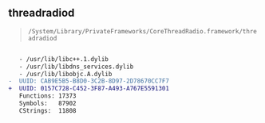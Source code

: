 ## threadradiod

> `/System/Library/PrivateFrameworks/CoreThreadRadio.framework/threadradiod`

```diff

   - /usr/lib/libc++.1.dylib
   - /usr/lib/libdns_services.dylib
   - /usr/lib/libobjc.A.dylib
-  UUID: CAB9E5B5-B8D0-3C2B-8D97-2D78670CC7F7
+  UUID: 0157C728-C452-3F87-A493-A767E5591301
   Functions: 17373
   Symbols:   87902
   CStrings:  11808

```
